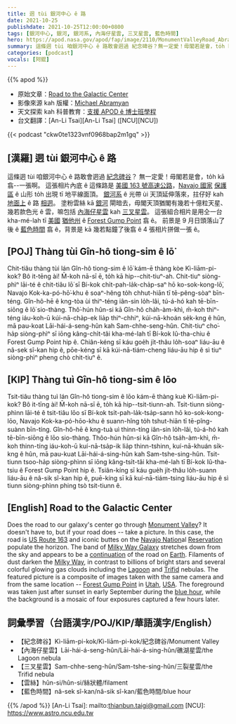 ```yaml
---
title: 迵 tùi 銀河中心 ê 路
date: 2021-10-25
publishdate: 2021-10-25T12:00:00+0800
tags: [銀河中心, 銀河, 銀河系, 內海仔星雲, 三叉星雲, 藍色時間]
hero: https://apod.nasa.gov/apod/fap/image/2110/MonumentValleyRoad_Abramyan_960_annotated.jpg
summary: 這條迵 tùi 咱銀河中心 ê 路敢會迵過 紀念碑谷？無一定愛！毋閣若是會，to̍h kā 翕一張相。
categories: [podcast]
vocals: [阿錕]
---
```


{{% apod %}}

- 原始文章：[Road to the Galactic Center](https://apod.nasa.gov/apod/ap211025.html)
- 影像來源 kah 版權：[Michael Abramyan](https://abramyanphoto.com/)
- 天文探索 kah 科普教育：[支援 APOD ê 博士班學程](https://asterisk.apod.com/viewtopic.php?f=28&t=41989)
- 台文翻譯：[An-Li Tsai][An-Li Tsai] ([NCU][NCU])

{{< podcast "ckw0te1323vnf0968bap2m1gq" >}}

## [漢羅] 迵 tùi 銀河中心 ê 路
這條迵 tùi 咱銀河中心 ê 路敢會迵過 [紀念碑谷][Monument Valley]？
無一定愛！毋閣若是會，to̍h kā 翕--一張啊。
這張相片內底 ê 這條路是 [美國 163 號高速公路][US Route 163]，[Navajo 國家][Navajo Nation] [保護區][Reservation] ê 山形 to̍h 出現 tī 地平線面頂。
[銀河系][Milky Way Galaxy] ê 光帶 ùi 天頂延伸落來，拄仔好 kah [地面上][Earth] ê 路 [相迵][continuation]。
塗粉雲絲 kā [銀河][Milky Way] 閘暗去，毋閣天頂猶閣有幾若十億粒天星、幾若款色光 ê 雲，嘛包括 [內海仔星雲][Lagoon] kah [三叉星雲][Trifid t]。
這張組合相片是用仝一台 kha-mé-lah tī [美國][USA] [猶他州][Utah] ê [Forest Gump Point][Forest Gump Point] 翕 ê。
前景是 9 月日頭落山了後 ê [藍色時間][blue hour] 翕 ê，背景是 kā 幾若點鐘了後翕 ê 4 張相片拼做一張 ê。

## [POJ] Thàng tùi Gîn-hô tiong-sim ê lō͘
Chit-tiâu thàng tùi lán Gîn-hô tiong-sim ê lō͘ kám-ē thàng kòe Kì-liām-pi-kok?
Bô it-tēng ài! M̄-koh nā-sī ē, to̍h kā hip--chit-tiuⁿ-ah.
Chit-tiuⁿ siòng-phìⁿ lāi-té ê chit-tiâu lō͘ sī Bí-kok chi̍t-pah-la̍k-cha̍p-saⁿ hō ko-sok-kong-lō͘, Navajo Kok-ka-pó-hō͘-khu ê soaⁿ-hêng to̍h chhut-hiān tī tē-pêng-sòaⁿ bīn-téng.
Gîn-hô-hē ê kng-tòa ùi thiⁿ-téng iân-sin lo̍h-lâi, tú-á-hó kah tē-bīn-siōng ê lō͘ sio-thàng.
Thô͘-hún hûn-si kā Gîn-hô cha̍h-àm-khì, m̄-koh thiⁿ-téng iáu-koh-ū kúi-nā-cha̍p-ek lia̍p thiⁿ-chhiⁿ, kúi-nā-khoán se̍k-kng ê hûn, mā pau-koat Lāi-hái-á-seng-hûn kah Sam-chhe-seng-hûn.
Chit-tiuⁿ cho͘-ha̍p siòng-phìⁿ sī iōng kâng-chi̍t-tâi kha-mé-lah tī Bí-kok Iû-tha-chiu ê Forest Gump Point hip ê.
Chiân-kéng sī káu goe̍h ji̍t-thâu lo̍h-soaⁿ liáu-āu ê nâ-sek sî-kan hip ê, pōe-kéng sī kā kúi-nā-tiám-cheng liáu-āu hip ê sì tiuⁿ siòng-phìⁿ pheng chò chit-tiuⁿ ê.

## [KIP] Thàng tuì Gîn-hô tiong-sim ê lōo
Tsit-tiâu thàng tuì lán Gîn-hô tiong-sim ê lōo kám-ē thàng kuè Kì-liām-pi-kok?
Bô it-tīng ài! M̄-koh nā-sī ē, to̍h kā hip--tsit-tiunn-ah.
Tsit-tiunn siòng-phìnn lāi-té ê tsit-tiâu lōo sī Bí-kok tsi̍t-pah-la̍k-tsa̍p-sann hō ko-sok-kong-lōo, Navajo Kok-ka-pó-hōo-khu ê suann-hîng to̍h tshut-hiān tī tē-pîng-suànn bīn-tíng.
Gîn-hô-hē ê kng-tuà uì thinn-tíng iân-sin lo̍h-lâi, tú-á-hó kah tē-bīn-siōng ê lōo sio-thàng.
Thôo-hún hûn-si kā Gîn-hô tsa̍h-àm-khì, m̄-koh thinn-tíng iáu-koh-ū kuí-nā-tsa̍p-ik lia̍p thinn-tshinn, kuí-nā-khuán si̍k-kng ê hûn, mā pau-kuat Lāi-hái-á-sing-hûn kah Sam-tshe-sing-hûn.
Tsit-tiunn tsoo-ha̍p siòng-phìnn sī iōng kâng-tsi̍t-tâi kha-mé-lah tī Bí-kok Iû-tha-tsiu ê Forest Gump Point hip ê.
Tsiân-kíng sī káu gue̍h ji̍t-thâu lo̍h-suann liáu-āu ê nâ-sik sî-kan hip ê, puē-kíng sī kā kuí-nā-tiám-tsing liáu-āu hip ê sì tiunn siòng-phìnn phing tsò tsit-tiunn ê.

## [English] Road to the Galactic Center
Does the road to our galaxy's center go through [Monument Valley][Monument Valley]?
It doesn't have to, but if your road does -- take a picture.
In this case, the road is [US Route 163][US Route 163] and iconic buttes on the [Navajo Nation][Navajo Nation]al [Reservation][Reservation] populate the horizon.
The band of [Milky Way Galaxy][Milky Way Galaxy] stretches down from the sky and appears to be a [continuation][continuation] of the road on [Earth][Earth].
Filaments of dust darken the [Milky Way][Milky Way], in contrast to billions of bright stars and several colorful glowing gas clouds including the [Lagoon][Lagoon] and [Trifid][Trifid e] nebulas.
The featured picture is a composite of images taken with the same camera and from the same location -- [Forest Gump Point][Forest Gump Point] in [Utah][Utah], [USA][USA].
The foreground was taken just after sunset in early September during the [blue hour][blue hour], while the background is a mosaic of four exposures captured a few hours later.

## 詞彙學習（台語漢字/POJ/KIP/華語漢字/English）
- 【紀念碑谷】Kì-liām-pi-kok/Kì-liām-pi-kok/紀念碑谷/Monument Valley
- 【內海仔星雲】Lāi-hái-á-seng-hûn/Lāi-hái-á-sing-hûn/礁湖星雲/the Lagoon nebula
- 【三叉星雲】Sam-chhe-seng-hûn/Sam-tshe-sing-hûn/三裂星雲/the Trifid nebula
- 【雲絲】hûn-si/hûn-si/絲狀體/filament
- 【藍色時間】nâ-sek sî-kan/nâ-sik sî-kan/藍色時間/blue hour


{{% /apod %}}
[An-Li Tsai]: mailto:thianbun.taigi@gmail.com
[NCU]: https://www.astro.ncu.edu.tw


[Monument Valley]:https://en.wikipedia.org/wiki/Monument_Valley
[US Route 163]:https://youtu.be/0yTBvAhj7Nw?t=293
[Navajo Nation]:https://en.wikipedia.org/wiki/Navajo_Nation
[Reservation]:https://en.wikipedia.org/wiki/Navajo_Nation#Reservation_and_expansion
[Milky Way Galaxy]:https://imagine.gsfc.nasa.gov/science/objects/milkyway1.html
[continuation]:https://blogmais.files.wordpress.com/2008/04/imagem_ht_07-04-23.jpg
[Earth]:https://solarsystem.nasa.gov/planets/earth/overview/
[Milky Way]:https://apod.nasa.gov/apod/ap190927.html
[Lagoon]:https://apod.nasa.gov/apod/ap181112.html
[Trifid e]:https://apod.nasa.gov/apod/ap210812.html
[Trifid t]:https://apod.tw/daily/20210812/
[Forest Gump Point]:https://www.travelinusa.us/forrest-gump-point/
[Utah]:https://en.wikipedia.org/wiki/Utah
[USA]:https://en.wikipedia.org/wiki/United_States
[blue hour]:https://apod.nasa.gov/apod/ap191011.html
